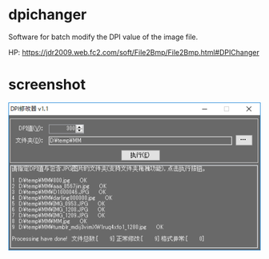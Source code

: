 # dpichanger
Software for batch modify the DPI value of the image file.

HP: 
https://jdr2009.web.fc2.com/soft/File2Bmp/File2Bmp.html#DPIChanger

# screenshot
![](./screen/dpiChanger-v1.1-screen.png)

